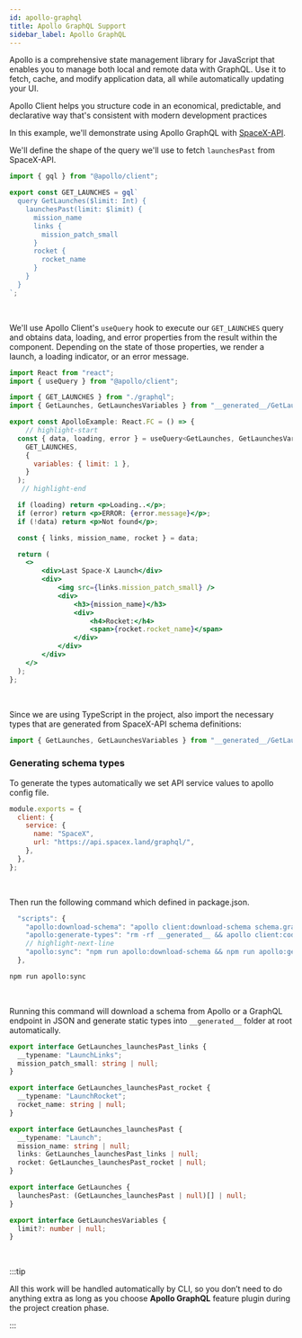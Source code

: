 ```yaml
---
id: apollo-graphql
title: Apollo GraphQL Support
sidebar_label: Apollo GraphQL
---
```


Apollo is a comprehensive state management library for JavaScript that enables you to manage both local and remote data with GraphQL. Use it to fetch, cache, and modify application data, all while automatically updating your UI.

Apollo Client helps you structure code in an economical, predictable, and declarative way that's consistent with modern development practices

In this example, we'll demonstrate using Apollo GraphQL with [SpaceX-API](https://github.com/r-spacex/SpaceX-API).



We'll define the shape of the query we'll use to fetch `launchesPast` from SpaceX-API.

```jsx title="components/apolloExample/graphql.ts"
import { gql } from "@apollo/client";

export const GET_LAUNCHES = gql`
  query GetLaunches($limit: Int) {
    launchesPast(limit: $limit) {
      mission_name
      links {
        mission_patch_small
      }
      rocket {
        rocket_name
      }
    }
  }
`;
```
<br/>

We'll use Apollo Client's `useQuery` hook to execute our `GET_LAUNCHES` query and obtains data, loading, and error properties from the result within the component. Depending on the state of those properties, we render a launch, a loading indicator, or an error message.

```jsx title="components/apolloExample/index.tsx"
import React from "react";
import { useQuery } from "@apollo/client";

import { GET_LAUNCHES } from "./graphql";
import { GetLaunches, GetLaunchesVariables } from "__generated__/GetLaunches.ts";

export const ApolloExample: React.FC = () => {
	// highlight-start
  const { data, loading, error } = useQuery<GetLaunches, GetLaunchesVariables>(
    GET_LAUNCHES,
    {
      variables: { limit: 1 },
    }
  );
   // highlight-end

  if (loading) return <p>Loading..</p>;
  if (error) return <p>ERROR: {error.message}</p>;
  if (!data) return <p>Not found</p>;

  const { links, mission_name, rocket } = data;

  return (
    <>
        <div>Last Space-X Launch</div>
        <div>
            <img src={links.mission_patch_small} />
            <div>
                <h3>{mission_name}</h3>
                <div>
                    <h4>Rocket:</h4>
                    <span>{rocket.rocket_name}</span>
                </div>
            </div>
        </div>
    </>
  );
};
```
<br/>

Since we are using TypeScript in the project, also import the necessary types that are generated from SpaceX-API schema definitions:
```jsx title="components/apolloExample/index.tsx"
import { GetLaunches, GetLaunchesVariables } from "__generated__/GetLaunches.ts";
```


### Generating schema types

To generate the types automatically we set API service values to apollo config file.


```js title="apollo.config.js"
module.exports = {
  client: {
    service: {
      name: "SpaceX",
      url: "https://api.spacex.land/graphql/",
    },
  },
};
```
<br/>

Then run the following command which defined in package.json.  

```js title="package.json"
  "scripts": {
    "apollo:download-schema": "apollo client:download-schema schema.graphql",
	"apollo:generate-types": "rm -rf __generated__ && apollo client:codegen --target typescript --outputFlat",
	// highlight-next-line
    "apollo:sync": "npm run apollo:download-schema && npm run apollo:generate-types"
  },
```

```bash
npm run apollo:sync
```

<br/>

Running this command will download a schema from Apollo or a GraphQL endpoint in JSON and generate static types into `__generated__` folder at root automatically.


```ts title="__generated__/GetLaunches.ts"
export interface GetLaunches_launchesPast_links {
  __typename: "LaunchLinks";
  mission_patch_small: string | null;
}

export interface GetLaunches_launchesPast_rocket {
  __typename: "LaunchRocket";
  rocket_name: string | null;
}

export interface GetLaunches_launchesPast {
  __typename: "Launch";
  mission_name: string | null;
  links: GetLaunches_launchesPast_links | null;
  rocket: GetLaunches_launchesPast_rocket | null;
}

export interface GetLaunches {
  launchesPast: (GetLaunches_launchesPast | null)[] | null;
}

export interface GetLaunchesVariables {
  limit?: number | null;
}
```

<br/>

:::tip

All this work will be handled automatically by CLI, so you don’t need to do anything extra as long as you choose **Apollo GraphQL** feature plugin during the project creation phase.

:::


